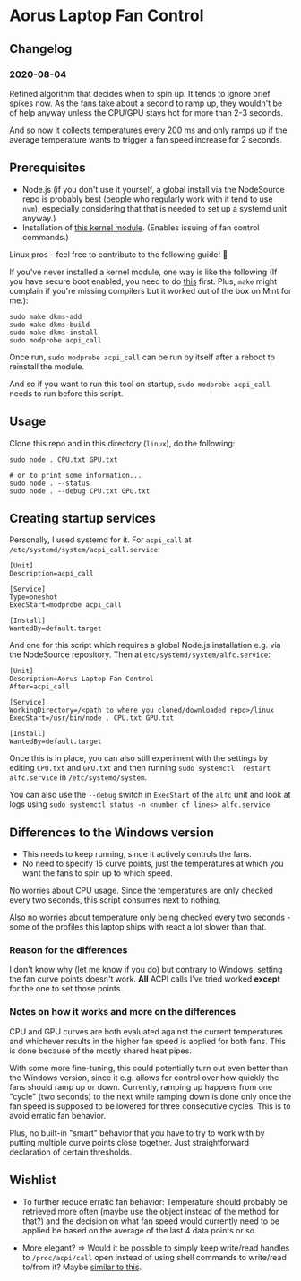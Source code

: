 # Aorus Laptop Fan Control

## Changelog

### 2020-08-04

Refined algorithm that decides when to spin up. It tends to ignore brief spikes now. As 
the fans take about a second to ramp up, they wouldn't be of help anyway unless the CPU/GPU 
stays hot for more than 2-3 seconds.

And so now it collects temperatures every 200 ms and only ramps up if the average temperature 
wants to trigger a fan speed increase for 2 seconds.

## Prerequisites

- Node.js (if you don't use it yourself, a global install via the NodeSource repo is probably best 
(people who regularly work with it tend to use `nvm`), especially considering that that is needed 
to set up a systemd unit anyway.)
- Installation of [this kernel module](https://github.com/s-h-a-d-o-w/acpi_call). (Enables issuing of fan control commands.)

Linux pros - feel free to contribute to the following guide! 🙂

If you've never installed a kernel module, one way is like the following (If you have secure boot 
enabled, you need to do [this](https://gist.github.com/dop3j0e/2a9e2dddca982c4f679552fc1ebb18df) first. 
Plus, `make` might complain if you're missing compilers but it worked out of the box on Mint for me.):

```
sudo make dkms-add
sudo make dkms-build
sudo make dkms-install
sudo modprobe acpi_call
```

Once run, `sudo modprobe acpi_call` can be run by itself after a reboot to reinstall the 
module.

And so if you want to run this tool on startup, `sudo modprobe acpi_call` needs to run 
before this script.

## Usage

Clone this repo and in this directory (`linux`), do the following:

```
sudo node . CPU.txt GPU.txt

# or to print some information...
sudo node . --status
sudo node . --debug CPU.txt GPU.txt
```

## Creating startup services

Personally, I used systemd for it. For `acpi_call` at `/etc/systemd/system/acpi_call.service`:

```
[Unit]
Description=acpi_call

[Service]
Type=oneshot
ExecStart=modprobe acpi_call

[Install]
WantedBy=default.target
```

And one for this script which requires a global Node.js installation e.g. via the NodeSource repository. Then at 
`etc/systemd/system/alfc.service`:

```
[Unit]
Description=Aorus Laptop Fan Control
After=acpi_call

[Service]
WorkingDirectory=/<path to where you cloned/downloaded repo>/linux
ExecStart=/usr/bin/node . CPU.txt GPU.txt

[Install]
WantedBy=default.target
```

Once this is in place, you can also still experiment with the settings 
by editing `CPU.txt` and `GPU.txt` and then running `sudo systemctl 
restart alfc.service` in `/etc/systemd/system`.

You can also use the `--debug` switch in `ExecStart` of the `alfc` unit and 
look at logs using `sudo systemctl status -n <number of lines> alfc.service`.

## Differences to the Windows version

- This needs to keep running, since it actively controls the fans.
- No need to specify 15 curve points, just the temperatures at which you 
want the fans to spin up to which speed.

No worries about CPU usage. Since the temperatures are only checked every 
two seconds, this script consumes next to nothing.

Also no worries about temperature only being checked every two seconds - 
some of the profiles this laptop ships with react a lot slower than that.

### Reason for the differences

I don't know why (let me know if you do) but contrary to Windows, setting the fan 
curve points doesn't work. **All** ACPI calls I've tried worked **except** for the 
one to set those points.

### Notes on how it works and more on the differences

CPU and GPU curves are both evaluated against the current temperatures and 
whichever results in the higher fan speed is applied for both fans. This is done 
because of the mostly shared heat pipes.

With some more fine-tuning, this could potentially turn out even better than the 
Windows version, since it e.g. allows for control over how quickly the fans 
should ramp up or down. Currently, ramping up happens from one "cycle" (two seconds) 
to the next while ramping down is done only once the fan speed is supposed to be lowered 
for three consecutive cycles. This is to avoid erratic fan behavior.

Plus, no built-in "smart" behavior that you have to try to work with by putting 
multiple curve points close together. Just straightforward declaration of certain 
thresholds.

## Wishlist

- To further reduce erratic fan behavior: Temperature should probably be retrieved 
more often (maybe use the object instead of the method for that?) and the decision on 
what fan speed would currently need to be applied be based on the average of the 
last 4 data points or so.

- More elegant? => Would it be possible to simply keep write/read handles to 
`/proc/acpi/call` open instead of using shell commands to write/read to/from it?
Maybe [similar to this](https://stackoverflow.com/a/25437387/5040168).
